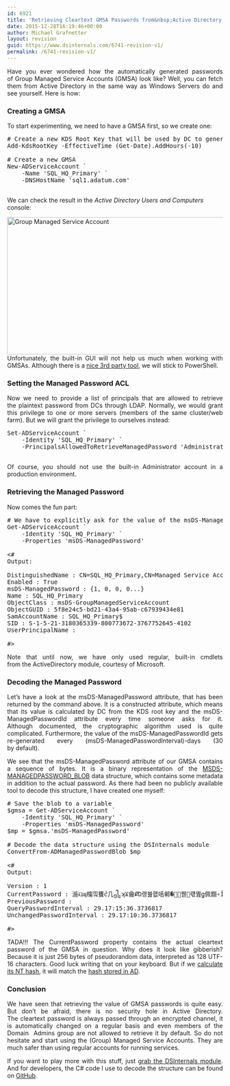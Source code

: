 ```yaml
---
id: 6921
title: 'Retrieving Cleartext GMSA Passwords from&nbsp;Active Directory'
date: 2015-12-28T16:19:46+00:00
author: Michael Grafnetter
layout: revision
guid: https://www.dsinternals.com/6741-revision-v1/
permalink: /6741-revision-v1/
---
```

<p style="text-align: justify;">
  Have you ever wondered how the&nbsp;automatically generated passwords of&nbsp;Group Managed Service Accounts (GMSA) look like? Well, you can fetch them from&nbsp;Active Directory in&nbsp;the&nbsp;same way as&nbsp;Windows Servers do&nbsp;and see yourself. Here is&nbsp;how:
</p>

### Creating a&nbsp;GMSA

To&nbsp;start experimenting, we need to&nbsp;have a&nbsp;GMSA first, so&nbsp;we create one:

<pre class="lang:ps decode:true"># Create a&nbsp;new KDS Root Key that&nbsp;will be used by&nbsp;DC to&nbsp;generate managed passwords
Add-KdsRootKey -EffectiveTime (Get-Date).AddHours(-10)

# Create a&nbsp;new GMSA
New-ADServiceAccount `
	-Name 'SQL_HQ_Primary' `
	-DNSHostName 'sql1.adatum.com'

</pre>

We can check the&nbsp;result in&nbsp;the&nbsp;_Active Directory Users and&nbsp;Computers_ console:

<p style="text-align: justify;">
  <img class="aligncenter wp-image-6821 size-full" src="https://www.dsinternals.com/wp-content/uploads/gmsa.png" alt="Group Managed Service Account" width="590" height="320" srcset="https://www.dsinternals.com/wp-content/uploads/gmsa.png 590w, https://www.dsinternals.com/wp-content/uploads/gmsa-300x163.png 300w" sizes="(max-width: 590px) 100vw, 590px" />Unfortunately, the&nbsp;built-in GUI will not help us much when&nbsp;working with GMSAs. Although&nbsp;there is&nbsp;a <a href="http://www.cjwdev.com/Software/MSAGUI/Info.html">nice 3rd party tool</a>, we will stick to&nbsp;PowerShell.
</p>

### Setting the&nbsp;Managed Password ACL

<p style="text-align: justify;">
  Now&nbsp;we need to provide a list of&nbsp;principals that&nbsp;are allowed to&nbsp;retrieve the&nbsp;plaintext password from&nbsp;DCs through LDAP. Normally, we would grant this privilege to one or&nbsp;more servers (members of&nbsp;the same cluster/web farm). But&nbsp;we will grant the&nbsp;privilege to&nbsp;ourselves instead:
</p>

<pre class="lang:default decode:true ">Set-ADServiceAccount `
	-Identity 'SQL_HQ_Primary' `
	-PrincipalsAllowedToRetrieveManagedPassword 'Administrator'

</pre>

<p style="text-align: justify;">
  Of&nbsp;course, you should not use the&nbsp;built-in Administrator account in&nbsp;a production environment.
</p>

### Retrieving the&nbsp;Managed Password

Now&nbsp;comes the&nbsp;fun part:

<pre class="lang:ps decode:true"># We have to&nbsp;explicitly ask for&nbsp;the&nbsp;value of&nbsp;the msDS-ManagedPassword attribute. Even&nbsp;a&nbsp;wildcard (*) would not work.
Get-ADServiceAccount `
	-Identity 'SQL_HQ_Primary' `
	-Properties 'msDS-ManagedPassword'

&lt;#
Output:

DistinguishedName&nbsp;: CN=SQL_HQ_Primary,CN=Managed Service Accounts,DC=Adatum,DC=com
Enabled&nbsp;: True
msDS-ManagedPassword&nbsp;: {1, 0, 0, 0...}
Name&nbsp;: SQL_HQ_Primary
ObjectClass&nbsp;: msDS-GroupManagedServiceAccount
ObjectGUID&nbsp;: 5f8e24c5-bd21-43a4-95ab-c67939434e81
SamAccountName&nbsp;: SQL_HQ_Primary$
SID&nbsp;: S-1-5-21-3180365339-800773672-3767752645-4102
UserPrincipalName&nbsp;:

#&gt;</pre>

<p style="text-align: justify;">
  Note that&nbsp;until now, we have only used regular, built-in cmdlets from&nbsp;the&nbsp;ActiveDirectory module, courtesy of&nbsp;Microsoft.
</p>

<h3 style="text-align: justify;">
  Decoding the&nbsp;Managed Password
</h3>

<p style="text-align: justify;">
  Let&#8217;s have a&nbsp;look at the&nbsp;msDS-ManagedPassword attribute, that&nbsp;has been returned by&nbsp;the command above. It is&nbsp;a constructed attribute, which&nbsp;means that&nbsp;its value is&nbsp;calculated by&nbsp;DC from&nbsp;the&nbsp;KDS root key and&nbsp;the&nbsp;msDS-ManagedPasswordId attribute every time someone asks for&nbsp;it. Although&nbsp;documented, the&nbsp;cryptographic algorithm used is&nbsp;quite complicated. Furthermore, the&nbsp;value of&nbsp;the msDS-ManagedPasswordId gets re-generated every (msDS-ManagedPasswordInterval)-days (30 by&nbsp;default).
</p>

<p style="text-align: justify;">
  We see that&nbsp;the&nbsp;msDS-ManagedPassword attribute of&nbsp;our GMSA contains a&nbsp;sequence of&nbsp;bytes. It is&nbsp;a binary representation of&nbsp;the <a href="https://msdn.microsoft.com/en-us/library/hh881234.aspx">MSDS-MANAGEDPASSWORD_BLOB</a> data structure, which&nbsp;contains some metadata in&nbsp;addition to&nbsp;the actual password. As&nbsp;there had been no publicly available tool to&nbsp;decode this structure, I&nbsp;have created one myself:
</p>

<pre class="lang:ps decode:true "># Save the&nbsp;blob to&nbsp;a variable
$gmsa = Get-ADServiceAccount `
	-Identity 'SQL_HQ_Primary' `
	-Properties 'msDS-ManagedPassword'
$mp = $gmsa.'msDS-ManagedPassword'

# Decode the&nbsp;data structure using the&nbsp;DSInternals module
ConvertFrom-ADManagedPasswordBlob $mp

&lt;#
Output:

Version&nbsp;: 1
CurrentPassword&nbsp;: 湤ୟɰ橣낔饔ᦺ几᧾ʞꈠ⿕ՔὬ랭뷾햾咶郸�렇ͧ퀟᝘럓몚ꬶ佩䎖∘Ǐ㦗ן뱷鼹⽩Ⲃ⫝咽㠅Ｅ䠹鸞왶婰鞪
PreviousPassword&nbsp;:
QueryPasswordInterval&nbsp;: 29.17:15:36.3736817
UnchangedPasswordInterval&nbsp;: 29.17:10:36.3736817

#&gt;</pre>

<p style="text-align: justify;">
  TADA!!! The&nbsp;CurrentPassword property contains the&nbsp;actual cleartext password of&nbsp;the GMSA in&nbsp;question. Why&nbsp;does it look like gibberish? Because&nbsp;it is&nbsp;just 256 bytes of&nbsp;pseudorandom data, interpreted as&nbsp;128 UTF-16 characters. Good luck writing that on your keyboard. But&nbsp;if&nbsp;we <a href="https://www.dsinternals.com/en/dsinternals-powershell-module-released/">calculate its NT hash</a>, it will match the <a href="https://www.dsinternals.com/en/dumping-ntds-dit-files-using-powershell/">hash stored in&nbsp;AD</a>.
</p>

<h3 style="text-align: justify;">
  Conclusion
</h3>

<p style="text-align: justify;">
  We have seen that&nbsp;retrieving the&nbsp;value of GMSA passwords is&nbsp;quite easy. But&nbsp;don&#8217;t be afraid, there is&nbsp;no security hole in&nbsp;Active Directory. The cleartext password is&nbsp;always passed through an encrypted channel, it is&nbsp;automatically changed on a&nbsp;regular basis and&nbsp;even&nbsp;members of&nbsp;the Domain  Admins group are not allowed to&nbsp;retrieve it by&nbsp;default. So&nbsp;do&nbsp;not hesitate and&nbsp;start using the&nbsp;(Group) Managed Service Accounts. They are much safer than&nbsp;using regular accounts for&nbsp;running services.
</p>

<p style="text-align: justify;">
  If&nbsp;you want to&nbsp;play more with this stuff, just <a href="https://www.dsinternals.com/en/downloads/">grab the&nbsp;DSInternals module</a>. And&nbsp;for developers, the&nbsp;C# code I&nbsp;use to&nbsp;decode the&nbsp;structure can be found on <a href="https://github.com/MichaelGrafnetter/DSInternals/blob/master/Src/DSInternals.Common/Data/Principals/ManagedPassword.cs">GitHub</a>.
</p>
